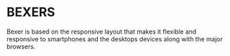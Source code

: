 # BEXERS
 Bexer is based on the responsive layout that makes it flexible and responsive to smartphones and the desktops devices along with the major browsers.

